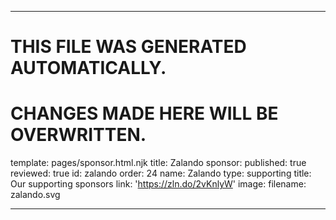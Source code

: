 ----

# THIS FILE WAS GENERATED AUTOMATICALLY.
# CHANGES MADE HERE WILL BE OVERWRITTEN.

template: pages/sponsor.html.njk
title: Zalando
sponsor:
  published: true
  reviewed: true
  id: zalando
  order: 24
  name: Zalando
  type: supporting
  title: Our supporting sponsors
  link: 'https://zln.do/2vKnlyW'
  image:
    filename: zalando.svg

----

 